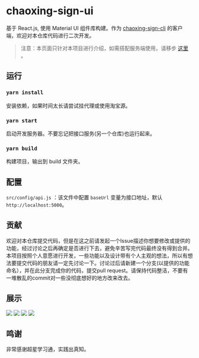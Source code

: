 # chaoxing-sign-ui

基于 React.js, 使用 Material UI 组件库构建。作为 [chaoxing-sign-cli](https://github.com/miaochenxi/chaoxing-sign-cli) 的客户端，欢迎对本仓库代码进行二次开发。

>注意：本页面只针对本项目进行介绍，如需搭配服务端使用，请移步 [这里](https://github.com/miaochenxi/chaoxing-sign-cli#%E8%BF%90%E8%A1%8C%E6%8E%A5%E5%8F%A3%E6%9C%8D%E5%8A%A1) 。

## 运行

### `yarn install`

安装依赖，如果时间太长请尝试挂代理或使用淘宝源。

### `yarn start `

启动开发服务器。不要忘记把接口服务(另一个仓库)也运行起来。

### `yarn build `

构建项目，输出到 build 文件夹。

## 配置

`src/config/api.js` ：该文件中配置 `baseUrl` 变量为接口地址，默认 `http://localhost:5000`。

## 贡献

欢迎对本仓库提交代码，但是在这之前请发起一个Issue描述你想要修改或提供的功能，经过讨论之后再确定是否进行下去，避免辛苦写完代码最终没有得到合并。本项目按照个人意愿进行开发，一些功能以及设计带有个人主观的想法，所以有想法要提交代码的朋友请一定先讨论一下。讨论过后请新建一个分支(以提供的功能命名），并在此分支完成你的代码，提交pull request。请保持代码整洁，不要有一堆散乱的commit对一些没彻底想好的地方改来改去。

## 展示

![](https://636c-cloudbase-1a4211-1252446325.tcb.qcloud.la/chaoxing-sign-ui/1.png)
![](https://636c-cloudbase-1a4211-1252446325.tcb.qcloud.la/chaoxing-sign-ui/4.png)
![](https://636c-cloudbase-1a4211-1252446325.tcb.qcloud.la/chaoxing-sign-ui/2.png)
![](https://636c-cloudbase-1a4211-1252446325.tcb.qcloud.la/chaoxing-sign-ui/3.png)

## 鸣谢

非常感谢超星学习通，实践出真知。
